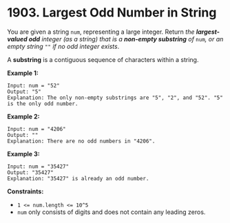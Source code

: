 # 1903. Largest Odd Number in String

You are given a string `num`, representing a large integer. Return *the **largest-valued odd** integer (as a string) that is a **non-empty substring** of* `num`*, or an empty string* `""` *if no odd integer exists*.

A **substring** is a contiguous sequence of characters within a string.

**Example 1:**

```()
Input: num = "52"
Output: "5"
Explanation: The only non-empty substrings are "5", "2", and "52". "5" is the only odd number.
```

**Example 2:**

```()
Input: num = "4206"
Output: ""
Explanation: There are no odd numbers in "4206".
```

**Example 3:**

```()
Input: num = "35427"
Output: "35427"
Explanation: "35427" is already an odd number.
```

**Constraints:**

- `1 <= num.length <= 10^5`
- `num` only consists of digits and does not contain any leading zeros.
